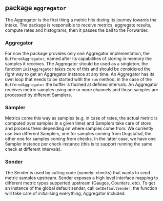 ## package `aggregator`

The Aggregator is the first thing a metric hits during its journey towards the intake.
The package is responsible to receive metrics, aggregate results, compute rates and
histograms, then it passes the ball to the Forwarder.

### Aggregator
For now the package provides only one Aggregator implementation, the `BufferedAggregator`,
named after its capabilities of storing in memory the samples it receives. The Aggregator
should be used as a singleton, the function `InitAggregator` takes care of this and should be
considered the right way to get an Aggregator instance at any time. An Aggregator has its own
loop that needs to be started with the `run` method, in the case of the `BufferedAggregator`
the buffer is flushed at defined intervals. An Aggregator receives metric samples using one 
or more channels and those samples are processed by different Samplers.

### Sampler
Metrics come this way as samples (e.g. in case of rates, the actual metric is computed over samples
in a given time) and Samplers take care of store and process them depending on where samples
come from. We currently use two different Samplers, one for samples coming from Dogstatsd, the other
one for samples coming from checks. In the latter case, we have one Sampler instance per check instance
(this is to support running the same check at different intervals).

### Sender
The Sender is used by calling code (namely: checks) that wants to send metric samples upstream. 
Sender exposes a high level interface mapping to different metric types supported upstream 
(Gauges, Counters, etc). To get an instance of the global default sender, call `GetDefaultSender`,
the function will take care of initialising everything, Aggregator included.

